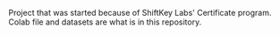 Project that was started because of ShiftKey Labs' Certificate program. Colab file and datasets are what is in this repository.
